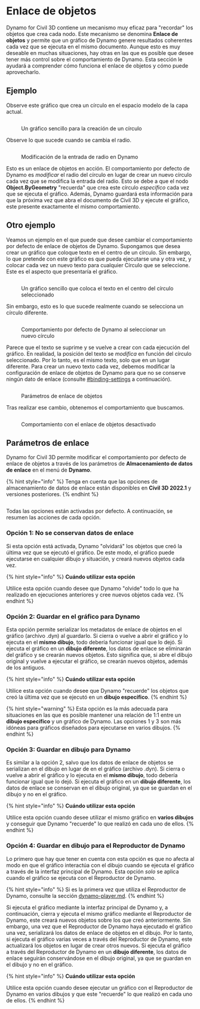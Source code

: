 # Enlace de objetos

Dynamo for Civil 3D contiene un mecanismo muy eficaz para "recordar" los objetos que crea cada nodo. Este mecanismo se denomina **Enlace de objetos** y permite que un gráfico de Dynamo genere resultados coherentes cada vez que se ejecuta en el mismo documento. Aunque esto es muy deseable en muchas situaciones, hay otras en las que es posible que desee tener más control sobre el comportamiento de Dynamo. Esta sección le ayudará a comprender cómo funciona el enlace de objetos y cómo puede aprovecharlo.

## Ejemplo

Observe este gráfico que crea un círculo en el espacio modelo de la capa actual.

<figure><img src="../../.gitbook/assets/c3d-binding-create-circle.png" alt=""><figcaption><p>Un gráfico sencillo para la creación de un círculo</p></figcaption></figure>

Observe lo que sucede cuando se cambia el radio.

<figure><img src="../../.gitbook/assets/c3d-binding-change-radius.gif" alt=""><figcaption><p>Modificación de la entrada de radio en Dynamo</p></figcaption></figure>

Esto es un enlace de objetos en acción. El comportamiento por defecto de Dynamo es _modificar_ el radio del círculo en lugar de crear un nuevo círculo cada vez que se modifica la entrada del radio. Esto se debe a que el nodo **Object.ByGeometry** "recuerda" que crea este círculo _específico_ cada vez que se ejecuta el gráfico. Además, Dynamo guardará esta información para que la próxima vez que abra el documento de Civil 3D y ejecute el gráfico, este presente exactamente el mismo comportamiento.

## Otro ejemplo

Veamos un ejemplo en el que puede que desee cambiar el comportamiento por defecto de enlace de objetos de Dynamo. Supongamos que desea crear un gráfico que coloque texto en el centro de un círculo. Sin embargo, lo que pretende con este gráfico es que pueda ejecutarse una y otra vez, y colocar cada vez un nuevo texto para cualquier Círculo que se seleccione. Este es el aspecto que presentaría el gráfico.

<figure><img src="../../.gitbook/assets/c3d-binding-create-text.png" alt=""><figcaption><p>Un gráfico sencillo que coloca el texto en el centro del círculo seleccionado</p></figcaption></figure>

Sin embargo, esto es lo que sucede realmente cuando se selecciona un círculo diferente.

<figure><img src="../../.gitbook/assets/c3d-binding-select-circle.gif" alt=""><figcaption><p>Comportamiento por defecto de Dynamo al seleccionar un nuevo círculo</p></figcaption></figure>

Parece que el texto se suprime y se vuelve a crear con cada ejecución del gráfico. En realidad, la posición del texto se _modifica_ en función del círculo seleccionado. Por lo tanto, es el mismo texto, solo que en un lugar diferente. Para crear un nuevo texto cada vez, debemos modificar la configuración de enlace de objetos de Dynamo para que no se conserve ningún dato de enlace (consulte [\#binding-settings](object-binding.md#binding-settings "mention") a continuación).

<figure><img src="../../.gitbook/assets/Land_ServicePlacement_BindingSettings.png" alt=""><figcaption><p>Parámetros de enlace de objetos</p></figcaption></figure>

Tras realizar ese cambio, obtenemos el comportamiento que buscamos.

<figure><img src="../../.gitbook/assets/c3d-binding-repeat-placement.gif" alt=""><figcaption><p>Comportamiento con el enlace de objetos desactivado</p></figcaption></figure>

## Parámetros de enlace

Dynamo for Civil 3D permite modificar el comportamiento por defecto de enlace de objetos a través de los parámetros de **Almacenamiento de datos de enlace** en el menú de **Dynamo**.

{% hint style="info" %}
 Tenga en cuenta que las opciones de almacenamiento de datos de enlace están disponibles en **Civil 3D 2022.1** y versiones posteriores. 
{% endhint %}

<figure><img src="../../.gitbook/assets/c3d-binding-settings (1).png" alt=""><figcaption></figcaption></figure>

Todas las opciones están activadas por defecto. A continuación, se resumen las acciones de cada opción.

### Opción 1: No se conservan datos de enlace

Si esta opción está activada, Dynamo "olvidará" los objetos que creó la última vez que se ejecutó el gráfico. De este modo, el gráfico puede ejecutarse en cualquier dibujo y situación, y creará nuevos objetos cada vez.

{% hint style="info" %}
 **Cuándo utilizar esta opción**

Utilice esta opción cuando desee que Dynamo "olvide" todo lo que ha realizado en ejecuciones anteriores y cree nuevos objetos cada vez. 
{% endhint %}

### Opción 2: Guardar en el gráfico para Dynamo

Esta opción permite serializar los metadatos de enlace de objetos en el gráfico (archivo .dyn) al guardarlo. Si cierra o vuelve a abrir el gráfico y lo ejecuta en el **mismo dibujo**, todo debería funcionar igual que lo dejó. Si ejecuta el gráfico en un **dibujo diferente**, los datos de enlace se eliminarán del gráfico y se crearán nuevos objetos. Esto significa que, si abre el dibujo original y vuelve a ejecutar el gráfico, se crearán nuevos objetos, además de los antiguos.

{% hint style="info" %}
 **Cuándo utilizar esta opción**

Utilice esta opción cuando desee que Dynamo "recuerde" los objetos que creó la última vez que se ejecutó en un **dibujo específico**. 
{% endhint %}

{% hint style="warning" %}
 Esta opción es la más adecuada para situaciones en las que es posible mantener una relación de 1:1 entre un **dibujo específico** y un gráfico de Dynamo. Las opciones 1 y 3 son más idóneas para gráficos diseñados para ejecutarse en varios dibujos. 
{% endhint %}

### Opción 3: Guardar en dibujo para Dynamo

Es similar a la opción 2, salvo que los datos de enlace de objetos se serializan en el dibujo en lugar de en el gráfico (archivo .dyn). Si cierra o vuelve a abrir el gráfico y lo ejecuta en el **mismo dibujo**, todo debería funcionar igual que lo dejó. Si ejecuta el gráfico en un **dibujo diferente**, los datos de enlace se conservan en el dibujo original, ya que se guardan en el dibujo y no en el gráfico.

{% hint style="info" %}
 **Cuándo utilizar esta opción**

Utilice esta opción cuando desee utilizar el mismo gráfico en **varios dibujos** y conseguir que Dynamo "recuerde" lo que realizó en cada uno de ellos. 
{% endhint %}

### Opción 4: Guardar en dibujo para el Reproductor de Dynamo

Lo primero que hay que tener en cuenta con esta opción es que no afecta al modo en que el gráfico interactúa con el dibujo cuando se ejecuta el gráfico a través de la interfaz principal de Dynamo. Esta opción _solo_ se aplica cuando el gráfico se ejecuta con el Reproductor de Dynamo.

{% hint style="info" %}
 Si es la primera vez que utiliza el Reproductor de Dynamo, consulte la sección [dynamo-player.md](../dynamo-player.md "mention"). 
{% endhint %}

Si ejecuta el gráfico mediante la interfaz principal de Dynamo y, a continuación, cierra y ejecuta el mismo gráfico mediante el Reproductor de Dynamo, este creará nuevos objetos sobre los que creó anteriormente. Sin embargo, una vez que el Reproductor de Dynamo haya ejecutado el gráfico una vez, serializará los datos de enlace de objetos en el dibujo. Por lo tanto, si ejecuta el gráfico varias veces a través del Reproductor de Dynamo, este actualizará los objetos en lugar de crear otros nuevos. Si ejecuta el gráfico a través del Reproductor de Dynamo en un **dibujo diferente**, los datos de enlace seguirán conservándose en el dibujo original, ya que se guardan en el dibujo y no en el gráfico.

{% hint style="info" %}
 **Cuándo utilizar esta opción**

Utilice esta opción cuando desee ejecutar un gráfico con el Reproductor de Dynamo en varios dibujos y que este "recuerde" lo que realizó en cada uno de ellos. 
{% endhint %}
